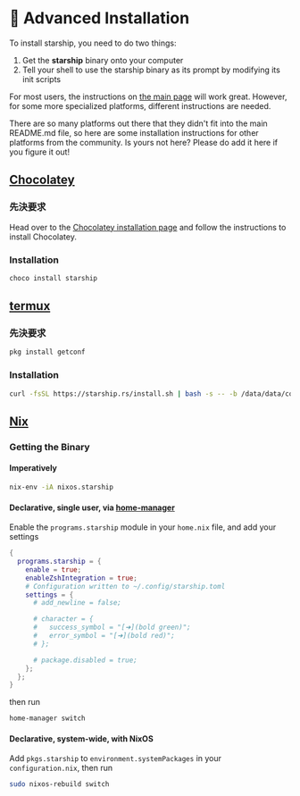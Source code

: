 # 🚀 Advanced Installation

To install starship, you need to do two things:

1. Get the **starship** binary onto your computer
1. Tell your shell to use the starship binary as its prompt by modifying its init scripts

For most users, the instructions on [the main page](/guide/#🚀-installation) will work great. However, for some more specialized platforms, different instructions are needed.

There are so many platforms out there that they didn't fit into the main README.md file, so here are some installation instructions for other platforms from the community. Is yours not here? Please do add it here if you figure it out!

## [Chocolatey](https://chocolatey.org)

### 先決要求

Head over to the [Chocolatey installation page](https://chocolatey.org/install) and follow the instructions to install Chocolatey.

### Installation

```powershell
choco install starship
```

## [termux](https://termux.com)

### 先決要求

```sh
pkg install getconf
```

### Installation

```sh
curl -fsSL https://starship.rs/install.sh | bash -s -- -b /data/data/com.termux/files/usr/bin
```

## [Nix](https://nixos.wiki/wiki/Nix)

### Getting the Binary

#### Imperatively

```sh
nix-env -iA nixos.starship
```

#### Declarative, single user, via [home-manager](https://github.com/nix-community/home-manager)

Enable the `programs.starship` module in your `home.nix` file, and add your settings

```nix
{
  programs.starship = {
    enable = true;
    enableZshIntegration = true;
    # Configuration written to ~/.config/starship.toml
    settings = {
      # add_newline = false;

      # character = {
      #   success_symbol = "[➜](bold green)";
      #   error_symbol = "[➜](bold red)";
      # };

      # package.disabled = true;
    };
  };
}
```

then run

```sh
home-manager switch
```

#### Declarative, system-wide, with NixOS

Add `pkgs.starship` to `environment.systemPackages` in your `configuration.nix`, then run

```sh
sudo nixos-rebuild switch
```
